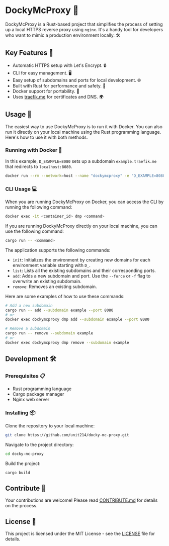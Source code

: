 # DockyMcProxy 🚀

DockyMcProxy is a Rust-based project that simplifies the process of setting up a local HTTPS reverse proxy using `nginx`. It's a handy tool for developers who want to mimic a production environment locally. 🛠️

## Key Features 🔑

- Automatic HTTPS setup with Let's Encrypt. 🔒
- CLI for easy management. 🖥️
- Easy setup of subdomains and ports for local development. 🌐
- Built with Rust for performance and safety. 🦀
- Docker support for portability. 🐳
- Uses [traefik.me](https://traefik.me) for certificates and DNS. 🌍

## Usage 📖

The easiest way to use DockyMcProxy is to run it with Docker. You can also run it directly on your local machine using the Rust programming language. Here's how to use it with both methods.

### Running with Docker 🐳

In this example, `D_EXAMPLE=8080` sets up a subdomain `example.traefik.me` that redirects to `localhost:8080`.

```bash
docker run --rm --network=host --name "dockymcproxy" -e "D_EXAMPLE=8080" -d unit214/dockymcproxy
```

### CLI Usage 💻

When you are running DockyMcProxy on Docker, you can access the CLI by running the following command:

```bash
docker exec -it <container_id> dmp <command>
```

If you are running DockyMcProxy directly on your local machine, you can use the following command:

```bash
cargo run -- <command>
```

The application supports the following commands:

- `init`: Initializes the environment by creating new domains for each environment variable starting with `D_`.
- `list`: Lists all the existing subdomains and their corresponding ports.
- `add`: Adds a new subdomain and port. Use the `--force` or `-f` flag to overwrite an existing subdomain.
- `remove`: Removes an existing subdomain.

Here are some examples of how to use these commands:

```bash
# Add a new subdomain
cargo run -- add --subdomain example --port 8080
# or
docker exec dockymcproxy dmp add --subdomain example --port 8080

# Remove a subdomain
cargo run -- remove --subdomain example
# or
docker exec dockymcproxy dmp remove --subdomain example
```

## Development 🛠️

### Prerequisites 📋

- Rust programming language
- Cargo package manager
- Nginx web server

### Installing 📦

Clone the repository to your local machine:

```bash
git clone https://github.com/unit214/docky-mc-proxy.git
```

Navigate to the project directory:

```bash
cd docky-mc-proxy
```

Build the project:

```bash
cargo build
```

## Contribute 🤝

Your contributions are welcome! Please read [CONTRIBUTE.md](./CONTRIBUTE.md) for details on the process.

## License 📄

This project is licensed under the MIT License - see the [LICENSE](./LICENSE) file for details.